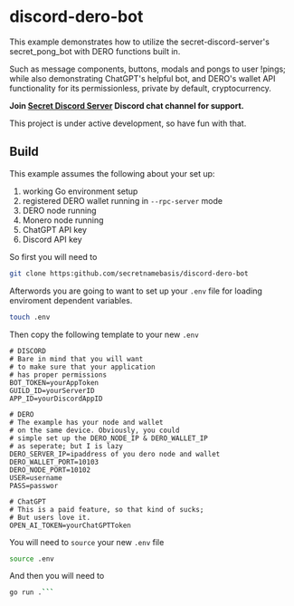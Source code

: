 

# discord-dero-bot

This example demonstrates how to utilize the secret-discord-server's secret_pong_bot with DERO functions built in.

Such as message components, buttons, modals and pongs to user !pings; while also demonstrating ChatGPT's helpful bot, and DERO's wallet API functionality for its permissionless, private by default, cryptocurrency.

**Join [Secret Discord Server](https://discord.gg/GM5mY2t7Wg)
Discord chat channel for support.**

This project is under active development, so have fun with that.

## Build

This example assumes the following about your set up:

1. working Go environment setup
2. registered DERO wallet running in `--rpc-server` mode
3. DERO node running
4. Monero node running
5. ChatGPT API key
6. Discord API key

So first you will need to

```sh
git clone https:github.com/secretnamebasis/discord-dero-bot
```

Afterwords you are going to want to set up your `.env` file for loading enviroment dependent variables.

```sh
touch .env
```

Then copy the following template to your new `.env`

```
# DISCORD
# Bare in mind that you will want
# to make sure that your application
# has proper permissions
BOT_TOKEN=yourAppToken
GUILD_ID=yourServerID
APP_ID=yourDiscordAppID

# DERO
# The example has your node and wallet
# on the same device. Obviously, you could
# simple set up the DERO_NODE_IP & DERO_WALLET_IP
# as seperate; but I is lazy
DERO_SERVER_IP=ipaddress of you dero node and wallet
DERO_WALLET_PORT=10103
DERO_NODE_PORT=10102
USER=username
PASS=passwor

# ChatGPT
# This is a paid feature, so that kind of sucks;
# But users love it.
OPEN_AI_TOKEN=yourChatGPTToken
```

You will need to `source` your new `.env` file

```sh
source .env
```

And then you will need to

```sh
go run .```
